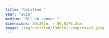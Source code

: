 ```yaml
---
title: "Untitled "
year: "2016"
medium: "Oil on canvas "
dimensions: 20x30in. / 50.8x76.2cm
image: /img/untitled/l3d9161-compressed.jpeg
---
```




